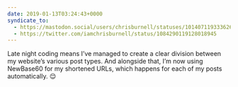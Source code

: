 ```yaml
---
date: 2019-01-13T03:24:43+0000
syndicate_to:
  - https://mastodon.social/users/chrisburnell/statuses/101407119333626480
  - https://twitter.com/iamchrisburnell/status/1084290119128018945
---
```


Late night coding means I’ve managed to create a clear division between my website’s various post types. And alongside that, I’m now using NewBase60 for my shortened URLs, which happens for each of my posts automatically. 😌

